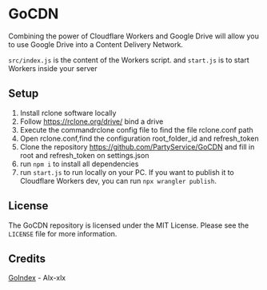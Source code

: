 # GoCDN
 Combining the power of Cloudflare Workers and Google Drive will allow you to use Google Drive into a Content Delivery Network.

``src/index.js`` is the content of the Workers script. and
``start.js`` is to start Workers inside your server

## Setup
1. Install rclone software locally
2. Follow https://rclone.org/drive/ bind a drive
3. Execute the commandrclone config file to find the file rclone.conf path
4. Open rclone.conf,find the configuration root_folder_id and refresh_token
5. Clone the repository https://github.com/PartyService/GoCDN and fill in root and refresh_token on settings.json
6. run ``npm i`` to install all dependencies
7. run ``start.js`` to run locally on your PC. If you want to publish it to Cloudflare Workers dev, you can run ``npx wrangler publish``.

## License
The GoCDN repository is licensed under the MIT License. Please see the ``LICENSE`` file for more information.

## Credits
[GoIndex](https://github.com/alx-xlx/goindex) - Alx-xlx
